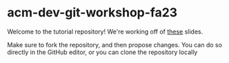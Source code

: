 # acm-dev-git-workshop-fa23

Welcome to the tutorial repository! We're working off of [these](https://docs.google.com/presentation/d/1dIWuou3D_QtLJTu4fat7WFIfEFObf5CmgYT_6_bHfrs/edit#slide=id.g243d5cca08d_0_189) slides. 

Make sure to fork the repository, and then propose changes. You can do so directly in the GitHub editor, or you can clone the repository locally
